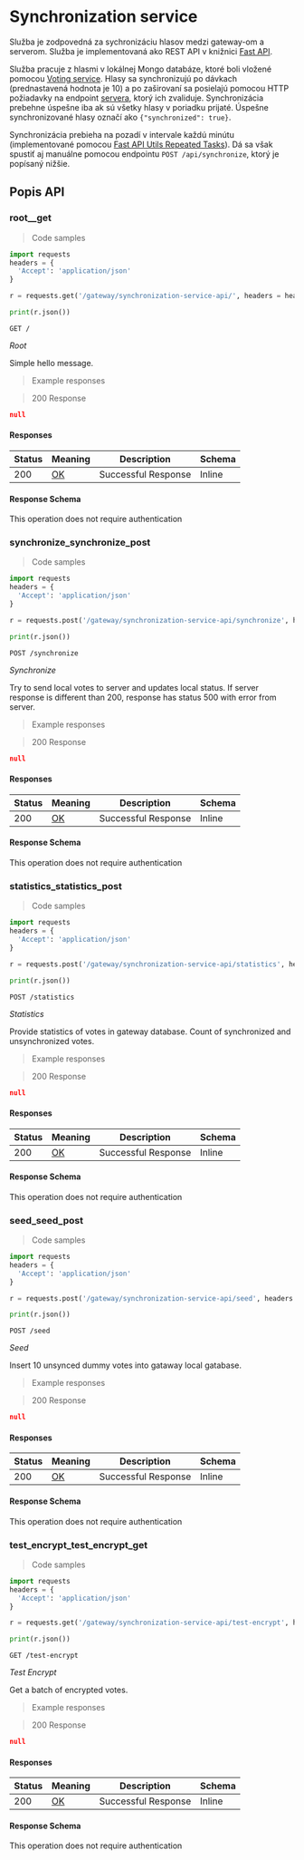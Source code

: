 # Synchronization service

Služba je zodpovedná za sychronizáciu hlasov medzi gateway-om a serverom. Služba je implementovaná ako REST API v knižnici
[Fast API](https://fastapi.tiangolo.com/).

Služba pracuje z hlasmi v lokálnej Mongo databáze, ktoré boli vložené pomocou [Voting service](voting_service.md). Hlasy sa synchronizujú po dávkach (prednastavená hodnota je 10) a po zaširovaní sa posielajú pomocou HTTP požiadavky na endpoint [servera](../../server.md), ktorý ich zvaliduje. Synchronizácia prebehne úspešne iba ak sú všetky hlasy v poriadku prijaté. Úspešne synchronizované hlasy označí ako `{"synchronized": true}`.

Synchronizácia prebieha na pozadí v intervale každú minútu (implementované pomocou [Fast API Utils Repeated Tasks](https://fastapi-utils.davidmontague.xyz/user-guide/repeated-tasks/)). Dá sa však spustiť aj manuálne pomocou endpointu `POST /api/synchronize`, ktorý je popísaný nižšie.



## Popis API

### root__get

<a id="opIdroot__get"></a>

> Code samples

```python
import requests
headers = {
  'Accept': 'application/json'
}

r = requests.get('/gateway/synchronization-service-api/', headers = headers)

print(r.json())

```

`GET /`

*Root*

Simple hello message. 

> Example responses

> 200 Response

```json
null
```

<h4 id="root__get-responses">Responses</h4>

|Status|Meaning|Description|Schema|
|---|---|---|---|
|200|[OK](https://tools.ietf.org/html/rfc7231#section-6.3.1)|Successful Response|Inline|

<h4 id="root__get-responseschema">Response Schema</h4>

<aside class="success">
This operation does not require authentication
</aside>

### synchronize_synchronize_post

<a id="opIdsynchronize_synchronize_post"></a>

> Code samples

```python
import requests
headers = {
  'Accept': 'application/json'
}

r = requests.post('/gateway/synchronization-service-api/synchronize', headers = headers)

print(r.json())

```

`POST /synchronize`

*Synchronize*

Try to send local votes to server and updates local status.
If server response is different than 200, response has status 500 with error from server.

> Example responses

> 200 Response

```json
null
```

<h4 id="synchronize_synchronize_post-responses">Responses</h4>

|Status|Meaning|Description|Schema|
|---|---|---|---|
|200|[OK](https://tools.ietf.org/html/rfc7231#section-6.3.1)|Successful Response|Inline|

<h4 id="synchronize_synchronize_post-responseschema">Response Schema</h4>

<aside class="success">
This operation does not require authentication
</aside>

### statistics_statistics_post

<a id="opIdstatistics_statistics_post"></a>

> Code samples

```python
import requests
headers = {
  'Accept': 'application/json'
}

r = requests.post('/gateway/synchronization-service-api/statistics', headers = headers)

print(r.json())

```

`POST /statistics`

*Statistics*

Provide statistics of votes in gateway database. Count of synchronized and unsynchronized votes.

> Example responses

> 200 Response

```json
null
```

<h4 id="statistics_statistics_post-responses">Responses</h4>

|Status|Meaning|Description|Schema|
|---|---|---|---|
|200|[OK](https://tools.ietf.org/html/rfc7231#section-6.3.1)|Successful Response|Inline|

<h4 id="statistics_statistics_post-responseschema">Response Schema</h4>

<aside class="success">
This operation does not require authentication
</aside>

### seed_seed_post

<a id="opIdseed_seed_post"></a>

> Code samples

```python
import requests
headers = {
  'Accept': 'application/json'
}

r = requests.post('/gateway/synchronization-service-api/seed', headers = headers)

print(r.json())

```

`POST /seed`

*Seed*

Insert 10 unsynced dummy votes into gataway local gatabase. 

> Example responses

> 200 Response

```json
null
```

<h4 id="seed_seed_post-responses">Responses</h4>

|Status|Meaning|Description|Schema|
|---|---|---|---|
|200|[OK](https://tools.ietf.org/html/rfc7231#section-6.3.1)|Successful Response|Inline|

<h4 id="seed_seed_post-responseschema">Response Schema</h4>

<aside class="success">
This operation does not require authentication
</aside>

### test_encrypt_test_encrypt_get

<a id="opIdtest_encrypt_test_encrypt_get"></a>

> Code samples

```python
import requests
headers = {
  'Accept': 'application/json'
}

r = requests.get('/gateway/synchronization-service-api/test-encrypt', headers = headers)

print(r.json())

```

`GET /test-encrypt`

*Test Encrypt*

Get a batch of encrypted votes. 

> Example responses

> 200 Response

```json
null
```

<h4 id="test_encrypt_test_encrypt_get-responses">Responses</h4>

|Status|Meaning|Description|Schema|
|---|---|---|---|
|200|[OK](https://tools.ietf.org/html/rfc7231#section-6.3.1)|Successful Response|Inline|

<h4 id="test_encrypt_test_encrypt_get-responseschema">Response Schema</h4>

<aside class="success">
This operation does not require authentication
</aside>